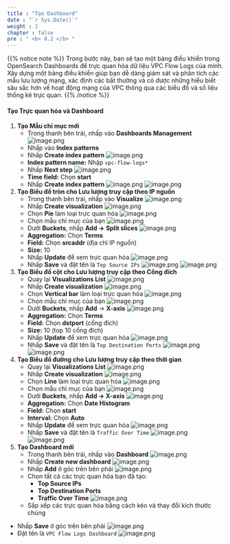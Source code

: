 ```yaml
---
title : "Tạo Dashboard"
date : "`r Sys.Date()`"
weight : 2
chapter : false
pre : " <b> 8.2 </b> "
---
```


{{% notice note %}}
Trong bước này, bạn sẽ tạo một bảng điều khiển trong OpenSearch Dashboards để trực quan hóa dữ liệu VPC Flow Logs của mình. Xây dựng một bảng điều khiển giúp bạn dễ dàng giám sát và phân tích các mẫu lưu lượng mạng, xác định các bất thường và có được những hiểu biết sâu sắc hơn về hoạt động mạng của VPC thông qua các biểu đồ và số liệu thống kê trực quan.
{{% /notice %}}

#### Tạo Trực quan hóa và Dashboard
1. **Tạo Mẫu chỉ mục mới**
    - Trong thanh bên trái, nhấp vào **Dashboards Management**
    ![image.png](/images/8/8.2/image.png)
    - Nhấp vào **Index patterns**
    - Nhấp **Create index pattern**
    ![image.png](/images/8/8.2/image%201.png)
    - **Index pattern name:** Nhập `vpc-flow-logs*`
    - Nhấp **Next step**
    ![image.png](/images/8/8.2/image%202.png)
    - **Time field:** Chọn **start**
    - Nhấp **Create index pattern**
    ![image.png](/images/8/8.2/image%203.png)
    ![image.png](/images/8/8.2/image%204.png)
2. **Tạo Biểu đồ tròn cho Lưu lượng truy cập theo IP nguồn**
    - Trong thanh bên trái, nhấp vào **Visualize**
    ![image.png](/images/8/8.2/image%205.png)
    - Nhấp **Create visualization**
    ![image.png](/images/8/8.2/image%206.png)
    - Chọn **Pie** làm loại trực quan hóa
    ![image.png](/images/8/8.2/image%207.png)
    - Chọn mẫu chỉ mục của bạn
    ![image.png](/images/8/8.2/image%208.png)
    - Dưới **Buckets**, nhấp **Add →** **Split slices**
    ![image.png](/images/8/8.2/image%209.png)
    - **Aggregation:** Chọn **Terms**
    - **Field:** Chọn **srcaddr** (địa chỉ IP nguồn)
    - **Size:** 10
    - Nhấp **Update** để xem trực quan hóa
    ![image.png](/images/8/8.2/image%2010.png)
    - Nhấp **Save** và đặt tên là `Top Source IPs`
    ![image.png](/images/8/8.2/image%2011.png)
    ![image.png](/images/8/8.2/image%2012.png)
3. **Tạo Biểu đồ cột cho Lưu lượng truy cập theo Cổng đích**
    - Quay lại **Visualizations List**
    ![image.png](/images/8/8.2/image%2013.png)
    - Nhấp **Create visualization**
    ![image.png](/images/8/8.2/image%2014.png)
    - Chọn **Vertical bar** làm loại trực quan hóa
    ![image.png](/images/8/8.2/image%2015.png)
    - Chọn mẫu chỉ mục của bạn
    ![image.png](/images/8/8.2/image%2016.png)
    - Dưới **Buckets**, nhấp **Add** → **X-axis**
    ![image.png](/images/8/8.2/image%2017.png)
    - **Aggregation:** Chọn **Terms**
    - **Field:** Chọn **dstport** (cổng đích)
    - **Size:** 10 (top 10 cổng đích)
    - Nhấp **Update** để xem trực quan hóa
    ![image.png](/images/8/8.2/image%2018.png)
    - Nhấp **Save** và đặt tên là `Top Destination Ports`
    ![image.png](/images/8/8.2/image%2019.png)
    ![image.png](/images/8/8.2/image%2020.png)
4. **Tạo Biểu đồ đường cho Lưu lượng truy cập theo thời gian**
    - Quay lại **Visualizations List**
    ![image.png](/images/8/8.2/image%2021.png)
    - Nhấp **Create visualization**
    ![image.png](/images/8/8.2/image%2022.png)
    - Chọn **Line** làm loại trực quan hóa
    ![image.png](/images/8/8.2/image%2023.png)
    - Chọn mẫu chỉ mục của bạn
    ![image.png](/images/8/8.2/image%2024.png)
    - Dưới **Buckets**, nhấp **Add → X-axis**
    ![image.png](/images/8/8.2/image%2025.png)
    - **Aggregation:** Chọn **Date Histogram**
    - **Field:** Chọn **start**
    - **Interval:** Chọn **Auto**
    - Nhấp **Update** để xem trực quan hóa
    ![image.png](/images/8/8.2/image%2026.png)
    - Nhấp **Save** và đặt tên là `Traffic Over Time`
    ![image.png](/images/8/8.2/image%2027.png)
    ![image.png](/images/8/8.2/image%2028.png)
5. **Tạo Dashboard mới**
    - Trong thanh bên trái, nhấp vào **Dashboard**
    ![image.png](/images/8/8.2/image%2029.png)
    - Nhấp **Create new dashboard**
    ![image.png](/images/8/8.2/image%2030.png)
    - Nhấp **Add** ở góc trên bên phải
    ![image.png](/images/8/8.2/image%2031.png)
    - Chọn tất cả các trực quan hóa bạn đã tạo:
        - **Top Source IPs**
        - **Top Destination Ports**
        - **Traffic Over Time**
    ![image.png](/images/8/8.2/image%2032.png)
    - Sắp xếp các trực quan hóa bằng cách kéo và thay đổi kích thước chúng
- Nhấp **Save** ở góc trên bên phải
    ![image.png](/images/8/8.2/image%2033.png)
- Đặt tên là `VPC Flow Logs Dashboard`
    ![image.png](/images/8/8.2/image%2034.png)